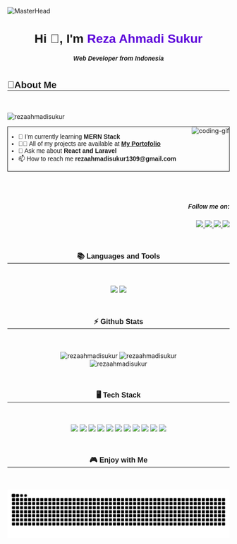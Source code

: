 <link href="https://fonts.googleapis.com/css2?family=Poppins:ital,wght@0,100;0,200;0,300;0,400;0,500;0,600;0,700;0,800;0,900;1,100;1,200;1,300;1,400;1,500;1,600;1,700;1,800;1,900&display=swap" rel="stylesheet">

![MasterHead](https://i.pinimg.com/1200x/ca/f4/a5/caf4a59fd5fe4cf4cc55957697914b38.jpg)

<h1 align="center" style="font-family: 'Poppins', sans-serif;">Hi 👋, I'm <span style="color: #5c00da;">Reza Ahmadi Sukur</span> </h1>
<h5 align="center" style="font-family: 'Poppins', sans-serif;">Web Developer from Indonesia</h3>
<br />

<h2 style="font-family: 'Poppins', sans-serif;margin: 0">💫About Me</h2>
<hr style="margin: 0 0 50px"/>

<p align="left"><img src="https://komarev.com/ghpvc/?username=rezaahmadisukur&label=&lt;/&gt;%20Profile%20Views&color=5c00da&style=social" alt="rezaahmadisukur" /></p>

<div align="center" style="border: 1px solid; height:auto">
    <div>
        <img align="right" alt="coding-gif" src="https://i.pinimg.com/originals/7d/07/a2/7d07a255678962d30d8717dcf5dbd266.gif">
    </div>
    <ul align="left" style="font-family: 'Poppins', sans-serif;">
        <li>🌱 I’m currently learning <strong>MERN Stack</strong></li>
        <li>👨‍💻 All of my projects are available at
            <a href="https://rezaahmadisukur.github.io/my-portofolio.github.io/">
                <strong>My Portofolio</strong>
            </a>
        </li>
        <li>💬 Ask me about <strong>React and Laravel</strong></li>
        <li>📫 How to reach me <strong>rezaahmadisukur1309@gmail.com</strong>
        </li>
    </ul>

</div>

<br/>
<br/>
<br/>

<h5 align="right" style="font-family: 'Poppins', sans-serif;">Follow me on:</h5>
<div align="right">
    <a href="https://www.facebook.com/reza.ahmadisukur.39">
        <img src="https://img.shields.io/badge/Facebook-1877F2?style=for-the-badge&logo=facebook&logoColor=white" />
    </a>
    <a href="https://www.instagram.com/rezaahmadisukur?igsh=MW5kdnVwMzcycnAzZA==">
        <img src="https://img.shields.io/badge/Instagram-E4405F?style=for-the-badge&logo=instagram&logoColor=white" />
    </a>
    <a href="www.linkedin.com/in/reza-ahmadi-sukur-361a7a311">
        <img src="https://img.shields.io/badge/LinkedIn-0077B5?style=for-the-badge&logo=linkedin&logoColor=white" />
    </a>
    <a href="https://rezaahmadisukur.github.io/my-portofolio.github.io">
        <img src="https://img.shields.io/badge/Portfolio-255E63?style=for-the-badge&logo=About.me&logoColor=white" />
    </a>
</div>

<br/>
<br/>
<br/>

<h3 align="center" style="margin: 0;font-family:'Poppins', sans-serif;">📚 Languages and Tools</h3>
<hr style="margin:0 0 50px;"/>
<div align="center">
    <img  src="https://skillicons.dev/icons?i=html,css,javascript,typescript,nodejs,php,jquery,tailwind,bootstrap,mysql" />
    <img src="https://skillicons.dev/icons?i=mongodb,react,redux,expressjs,laravel,figma,git,github,vscode" />
</div>

<br/>
<br/>
<br/>

<h3 align="center" style="margin: 0;font-family:'Poppins', sans-serif;">⚡ Github Stats</h3>
<hr style="margin: 0 0 50px"/>

<div align="center">
    <div align="center">
        <img align="center" src="https://github-readme-stats.vercel.app/api?username=rezaahmadisukur&show_icons=true&locale=en&theme=radical&title_color=5c00da&border_color=5c00da"  alt="rezaahmadisukur"/>
        <img align="center" src="https://github-readme-streak-stats.herokuapp.com/?user=rezaahmadisukur&theme=radical&ring=5c00da&currStreakLabel=ffffff&fire=dbbf42&border=5c00da&sideLabels=ffffff&sideNums=ffffff&currStreakNum=ffffff&dates=ffffff&" alt="rezaahmadisukur" />
    </div>
    <img align="center" src="https://github-readme-stats.vercel.app/api/top-langs?username=rezaahmadisukur&show_icons=true&locale=en&layout=compact&theme=radical&title_color=5c00da&border_color=5c00da&text_color=ffffff" alt="rezaahmadisukur" />
</div>

<br/>
<br/>
<br/>

<h3 align="center" style="margin: 0;font-family:'Poppins', sans-serif">🖥️ Tech Stack</h3>
<hr style="margin: 0 0 50px"/>

<div align="center" style="margin: 50px 0">
    <img src="https://img.shields.io/badge/HTML5-E34F26?style=for-the-badge&logo=html5&logoColor=white" />
    <img src="https://img.shields.io/badge/CSS3-1572B6?style=for-the-badge&logo=css3&logoColor=white" />
    <img src="https://img.shields.io/badge/JavaScript-323330?style=for-the-badge&logo=javascript&logoColor=F7DF1E" />
    <img src="https://img.shields.io/badge/TypeScript-007ACC?style=for-the-badge&logo=typescript&logoColor=white" />
    <img src="https://img.shields.io/badge/PHP-777BB4?style=for-the-badge&logo=php&logoColor=white" />
    <img src="https://img.shields.io/badge/Node%20js-339933?style=for-the-badge&logo=nodedotjs&logoColor=whitee" />
    <img src="https://img.shields.io/badge/Tailwind_CSS-38B2AC?style=for-the-badge&logo=tailwind-css&logoColor=white" />
    <img src="https://img.shields.io/badge/React-20232A?style=for-the-badge&logo=react&logoColor=61DAFB" />
    <img src="https://img.shields.io/badge/Express%20js-000000?style=for-the-badge&logo=express&logoColor=white" />
    <img src="https://img.shields.io/badge/Laravel-FF2D20?style=for-the-badge&logo=laravel&logoColor=white" />
    <img src="https://img.shields.io/badge/livewire-4e56a6?style=for-the-badge&logo=livewire&logoColor=white" />
</div>

<h3 align="center" style="margin: 0;font-family:'Poppins', sans-serif">🎮 Enjoy with Me</h3>
<hr style="margin: 0 0 50px"/>
<img src="https://raw.githubusercontent.com/rezaahmadisukur/rezaahmadisukur/output/snake.svg" alt="Snake animation" />
